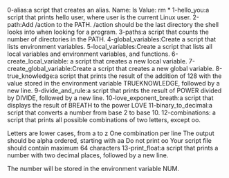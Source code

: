 0-alias:a script that creates an alias.
Name: ls
Value: rm *
1-hello_you:a script that prints hello user, where user is the current Linux user.
2-path:Add /action to the PATH. /action should be the last directory the shell looks into when looking for a program.
3-paths:a script that counts the number of directories in the PATH.
4-global_variables:Create a script that lists environment variables.
5-local_variables:Create a script that lists all local variables and environment variables, and functions.
6-create_local_variable: a script that creates a new local variable.
7-create_global_variable:Create a script that creates a new global variable.
8-true_knowledge:a script that prints the result of the addition of 128 with the value stored in the environment variable TRUEKNOWLEDGE, followed by a new line.
9-divide_and_rule:a script that prints the result of POWER divided by DIVIDE, followed by a new line.
10-love_exponent_breath:a script that displays the result of BREATH to the power LOVE
11-binary_to_decimal:a script that converts a number from base 2 to base 10.
12-combinations: a script that prints all possible combinations of two letters, except oo.

Letters are lower cases, from a to z
One combination per line
The output should be alpha ordered, starting with aa
Do not print oo
Your script file should contain maximum 64 characters
13-print_float:a script that prints a number with two decimal places, followed by a new line.

The number will be stored in the environment variable NUM.
